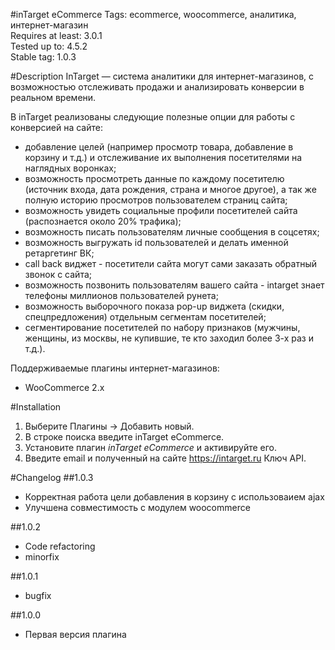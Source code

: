 #inTarget eCommerce
Tags: ecommerce, woocommerce, аналитика, интернет-магазин  
Requires at least: 3.0.1  
Tested up to: 4.5.2  
Stable tag: 1.0.3  

#Description
InTarget — система аналитики для интернет-магазинов, с возможностью отслеживать продажи и анализировать конверсии в реальном времени.

В inTarget реализованы следующие полезные опции для работы с конверсией на сайте:

* добавление целей (например просмотр товара, добавление в корзину и т.д.) и отслеживание их выполнения посетителями на наглядных воронках;
* возможность просмотреть данные по каждому посетителю (источник входа, дата рождения, страна и многое другое), а так же полную историю просмотров пользователем страниц сайта;
* возможность увидеть социальные профили посетителей сайта (распознается около 20% трафика);
* возможность писать пользователям личные сообщения в соцсетях;
* возможность выгружать id пользователей и делать именной ретаргетинг ВК;
* call back виджет - посетители сайта могут сами заказать обратный звонок с сайта;
* возможность позвонить пользователям вашего сайта - intarget знает телефоны миллионов пользователей рунета; 
* возможность выборочного показа pop-up виджета (скидки, спецпредложения) отдельным сегментам посетителей;
* сегментирование посетителей по набору признаков (мужчины, женщины, из москвы, не купившие, те кто заходил более 3-х раз и т.д.).

Поддерживаемые плагины интернет-магазинов:

* WooCommerce 2.x

#Installation
1. Выберите Плагины -> Добавить новый.
2. В строке поиска введите inTarget eCommerce.
3. Установите плагин *inTarget eCommerce* и активируйте его.
4. Введите email и полученный на сайте https://intarget.ru Ключ API.

#Changelog
##1.0.3
* Корректная работа цели добавления в корзину с использоваием ajax
* Улучшена совместимость с модулем woocommerce

##1.0.2
* Code refactoring
* minorfix

##1.0.1
* bugfix

##1.0.0
* Первая версия плагина
